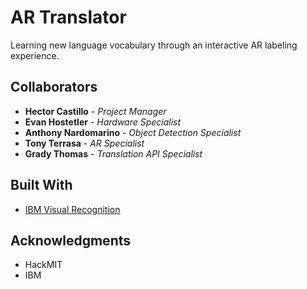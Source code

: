 # AR Translator

Learning new language vocabulary through an interactive AR labeling experience.


## Collaborators

* **Hector Castillo** - *Project Manager*
* **Evan Hostetler** - *Hardware Specialist*
* **Anthony Nardomarino** - *Object Detection Specialist* 
* **Tony Terrasa** - *AR Specialist* 
* **Grady Thomas** - *Translation API Specialist* 

## Built With

* [IBM Visual Recognition](https://cloud.ibm.com/catalog/services/visual-recognition)


## Acknowledgments

* HackMIT
* IBM